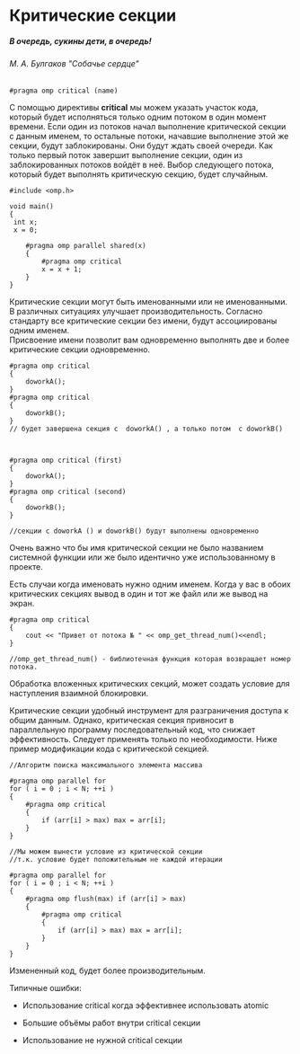 # Критические секции

##### _В очередь, сукины дети, в очередь!_

###### М. А. Булгаков  "Собачье сердце"

```
#pragma omp critical (name)
```

С помощью директивы **critical**  мы можем указать участок кода, который будет исполняться только одним потоком в один момент времени. Если один из потоков начал выполнение критической секции с данным именем, то остальные потоки, начавшие выполнение этой же секции, будут заблокированы. Они будут ждать своей очереди. Как только первый поток завершит выполнение секции, один из заблокированных потоков войдёт в неё. Выбор следующего потока, который будет выполнять критическую секцию, будет случайным.

```
#include <omp.h>

void main()
{
 int x;
 x = 0;

    #pragma omp parallel shared(x) 
    {
        #pragma omp critical 
        x = x + 1;
    }  
}
```

Критические секции могут быть именованными или не именованными. В различных ситуациях улучшает производительность. Согласно стандарту все критические секции без имени, будут ассоциированы одним именем.   
Присвоение имени позволит вам одновременно выполнять две и более критические секции одновременно.

```
#pragma omp critical  
{
    doworkA();
}
#pragma omp critical 
{
    doworkB();
}
// будет завершена секция с  doworkA() , а только потом  с doworkB()



#pragma omp critical (first) 
{
    doworkA();
}
#pragma omp critical (second) 
{
    doworkB();
}

//секции с doworkA () и doworkB() будут выполнены одновременно
```

Очень важно что бы имя критической секции не было названием системной функции или же было идентично уже использованному в проекте.

Есть случаи когда именовать нужно одним именем. Когда у вас в обоих критических секциях вывод в один и тот же файл или же вывод на экран.

```
#pragma omp critical
{
    cout << "Привет от потока № " << omp_get_thread_num()<<endl;
}

//omp_get_thread_num() - библиотечная функция которая возвращает номер потока.
```

Обработка вложенных критических секций, может создать условие для наступления взаимной блокировки.

Критические секции удобный инструмент для разграничения доступа к общим данным. Однако, критическая секция привносит в параллельную программу последовательный код, что снижает эффективность. Следует применять только по необходимости. Ниже пример модификации кода с критической секцией.

```
//Алгоритм поиска максимального элемента массива

#pragma omp parallel for 
for ( i = 0 ; i < N; ++i ) 
{ 
    #pragma omp critical 
    {
        if (arr[i] > max) max = arr[i]; 
    } 
}

//Мы можем вынести условие из критической секции
//т.к. условие будет положительным не каждой итерации

#pragma omp parallel for
for ( i = 0 ; i < N; ++i ) 
{ 
    #pragma omp flush(max) if (arr[i] > max) 
    {
        #pragma omp critical 
        { 
            if (arr[i] > max) max = arr[i];
        } 
    } 
}
```

Измененный код, будет более производительным.

Типичные ошибки:

* Использование critical когда эффективнее использовать atomic

* Большие объёмы работ внутри critical секции

* Использование не нужной critical секции



